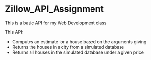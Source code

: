 # Zillow_API_Assignment
This is a basic API for my Web Development class

This API:

  - Computes an estimate for a house based on the arguments giving
  - Returns the houses in a city from a simulated database
  - Returns all houses in the simulated database under a given price
